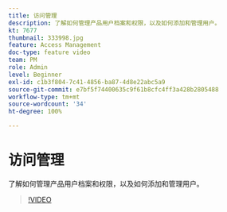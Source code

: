 ```yaml
---
title: 访问管理
description: 了解如何管理产品用户档案和权限，以及如何添加和管理用户。
kt: 7677
thumbnail: 333998.jpg
feature: Access Management
doc-type: feature video
team: PM
role: Admin
level: Beginner
exl-id: c1b3f804-7c41-4856-ba87-4d8e22abc5a9
source-git-commit: e7bf5f74400635c9f61b8cfc4ff3a428b2805488
workflow-type: tm+mt
source-wordcount: '34'
ht-degree: 100%

---
```


# 访问管理

了解如何管理产品用户档案和权限，以及如何添加和管理用户。

>[!VIDEO](https://video.tv.adobe.com/v/333998?quality=12&learn=on)
